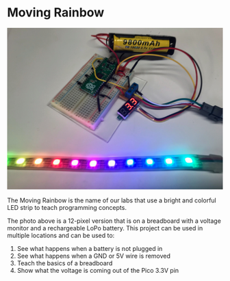 # Moving Rainbow

![](../img/moving-rainbow.jpg)

The Moving Rainbow is the name of our labs that use a
bright and colorful LED strip to teach programming concepts.

The photo above is a 12-pixel version that is on a breadboard
with a voltage monitor and a rechargeable LoPo battery.  This
project can be used in multiple locations and can be used to:

1. See what happens when a battery is not plugged in
2. See what happens when a GND or 5V wire is removed
3. Teach the basics of a breadboard
4. Show what the voltage is coming out of the Pico 3.3V pin

